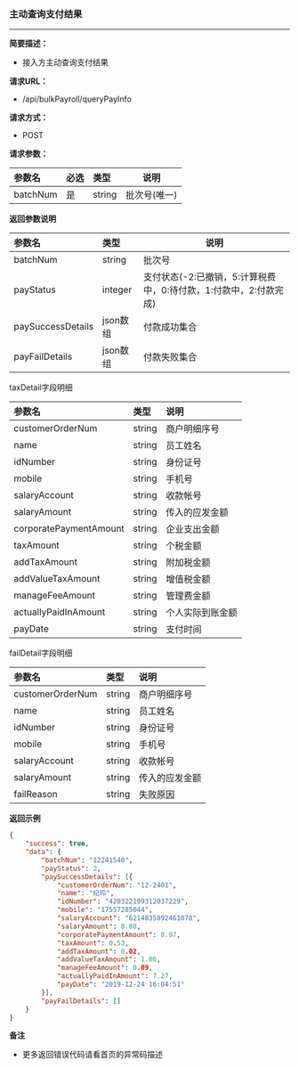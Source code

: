 ### 主动查询支付结果

---

**简要描述：**

* 接入方主动查询支付结果

**请求URL：**

* /api/bulkPayroll/queryPayInfo

**请求方式：**

* POST 

**请求参数：**

| 参数名 | 必选 | 类型 | 说明 |
| :--- | :--- | :--- | --- |
| batchNum | 是 | string | 批次号\(唯一\) |

**返回参数说明**

| 参数名 | 类型 | 说明 |
| :--- | :--- | --- |
| batchNum | string | 批次号 |
| payStatus | integer | 支付状态\(-2:已撤销，5:计算税费中，0:待付款，1:付款中，2:付款完成\) |
| paySuccessDetails | json数组 | 付款成功集合 |
| payFailDetails | json数组 | 付款失败集合 |

taxDetail字段明细

| 参数名 | 类型 | 说明 |
| :--- | :--- | :--- |
| customerOrderNum | string | 商户明细序号 |
| name | string | 员工姓名 |
| idNumber | string | 身份证号 |
| mobile | string | 手机号 |
| salaryAccount | string | 收款帐号 |
| salaryAmount | string | 传入的应发金额 |
| corporatePaymentAmount | string | 企业支出金额 |
| taxAmount | string | 个税金额 |
| addTaxAmount | string | 附加税金额 |
| addValueTaxAmount | string | 增值税金额 |
| manageFeeAmount | string | 管理费金额 |
| actuallyPaidInAmount | string | 个人实际到账金额 |
| payDate | string | 支付时间 |

failDetail字段明细

| 参数名 | 类型 | 说明 |
| :--- | :--- | :--- |
| customerOrderNum | string | 商户明细序号 |
| name | string | 员工姓名 |
| idNumber | string | 身份证号 |
| mobile | string | 手机号 |
| salaryAccount | string | 收款帐号 |
| salaryAmount | string | 传入的应发金额 |
| failReason | string | 失败原因 |

**返回示例**

```json
{
    "success": true,
    "data": {
        "batchNum": "12241540",
        "payStatus": 2,
        "paySuccessDetails": [{
            "customerOrderNum": "12-2401",
            "name": "纪玲",
            "idNumber": "420322199312037229",
            "mobile": "17557285044",
            "salaryAccount": "6214835892461078",
            "salaryAmount": 8.88,
            "corporatePaymentAmount": 8.97,
            "taxAmount": 0.53,
            "addTaxAmount": 0.02,
            "addValueTaxAmount": 1.06,
            "manageFeeAmount": 0.09,
            "actuallyPaidInAmount": 7.27,
            "payDate": "2019-12-24 16:04:51"
        }],
        "payFailDetails": []
    }
}
```

**备注**

* 更多返回错误代码请看首页的异常码描述



